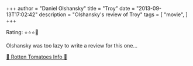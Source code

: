 +++
author = "Daniel Olshansky"
title = "Troy"
date = "2013-09-13T17:02:42"
description = "Olshansky's review of Troy"
tags = [
    "movie",
]
+++

Rating: ⭐⭐⭐🌟

Olshansky was too lazy to write a review for this one...

[🍅 Rotten Tomatoes Info 🍅](https://www.rottentomatoes.com//m/troy)